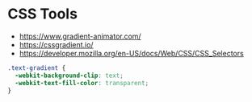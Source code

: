 # CSS Tools

- https://www.gradient-animator.com/
- https://cssgradient.io/
- https://developer.mozilla.org/en-US/docs/Web/CSS/CSS_Selectors

```css
.text-gradient {
  -webkit-background-clip: text;
  -webkit-text-fill-color: transparent;
}
```

